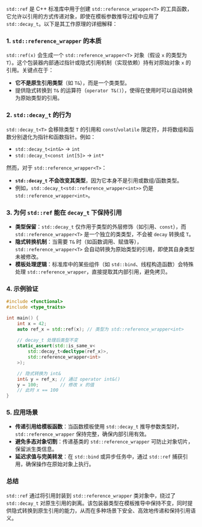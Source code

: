`std::ref` 是 C++ 标准库中用于创建 `std::reference_wrapper<T>` 的工具函数，它允许以引用的方式传递对象，即使在模板参数推导过程中应用了 `std::decay_t`。以下是其工作原理的详细解释：

### 1. **`std::reference_wrapper` 的本质**
`std::ref(x)` 会生成一个 `std::reference_wrapper<T>` 对象（假设 `x` 的类型为 `T`）。这个包装器内部通过指针或隐式引用机制（实现依赖）持有对原始对象 `x` 的引用。关键点在于：
- **它不是原生引用类型**（如 `T&`），而是一个类类型。
- 提供隐式转换到 `T&` 的运算符（`operator T&()`），使得在使用时可以自动转换为原始类型的引用。

### 2. **`std::decay_t` 的行为**
`std::decay_t<T>` 会移除类型 `T` 的引用和 `const`/`volatile` 限定符，并将数组和函数分别退化为指针和函数指针。例如：
- `std::decay_t<int&>` → `int`
- `std::decay_t<const int[5]>` → `int*`

然而，对于 `std::reference_wrapper<T>`：
- **`std::decay_t` 不会改变其类型**，因为它本身不是引用或数组/函数类型。
- 例如，`std::decay_t<std::reference_wrapper<int>>` 仍是 `std::reference_wrapper<int>`。

### 3. **为何 `std::ref` 能在 `decay_t` 下保持引用**
- **类型保留**：`std::decay_t` 仅作用于类型的外层修饰（如引用、`const`），而 `std::reference_wrapper<T>` 是一个独立的类类型，不会被 `decay` 转换成 `T`。
- **隐式转换机制**：当需要 `T&` 时（如函数调用、赋值等），`std::reference_wrapper<T>` 会自动转换为原始类型的引用，即使其自身类型未被修改。
- **模板处理逻辑**：标准库中的某些组件（如 `std::bind`、线程构造函数）会特殊处理 `std::reference_wrapper`，直接提取其内部引用，避免拷贝。

### 4. **示例验证**
```cpp
#include <functional>
#include <type_traits>

int main() {
    int x = 42;
    auto ref_x = std::ref(x); // 类型为 std::reference_wrapper<int>
    
    // decay_t 处理后类型不变
    static_assert(std::is_same_v<
        std::decay_t<decltype(ref_x)>,
        std::reference_wrapper<int>
    >);

    // 隐式转换为 int&
    int& y = ref_x; // 通过 operator int&()
    y = 100;        // 修改 x 的值
    // 此时 x == 100
}
```

### 5. **应用场景**
- **传递引用给模板函数**：当函数模板使用 `std::decay_t` 推导参数类型时，`std::reference_wrapper` 保持完整，确保内部引用有效。
- **避免多态对象切割**：传递基类的 `std::reference_wrapper` 可防止对象切片，保留派生类信息。
- **延迟求值与完美转发**：在 `std::bind` 或异步任务中，通过 `std::ref` 捕获引用，确保操作在原始对象上执行。

### 总结
`std::ref` 通过将引用封装到 `std::reference_wrapper` 类对象中，绕过了 `std::decay_t` 对原生引用的剥离。该包装器类型在模板推导中保持不变，同时提供隐式转换到原生引用的能力，从而在多种场景下安全、高效地传递和保持引用语义。